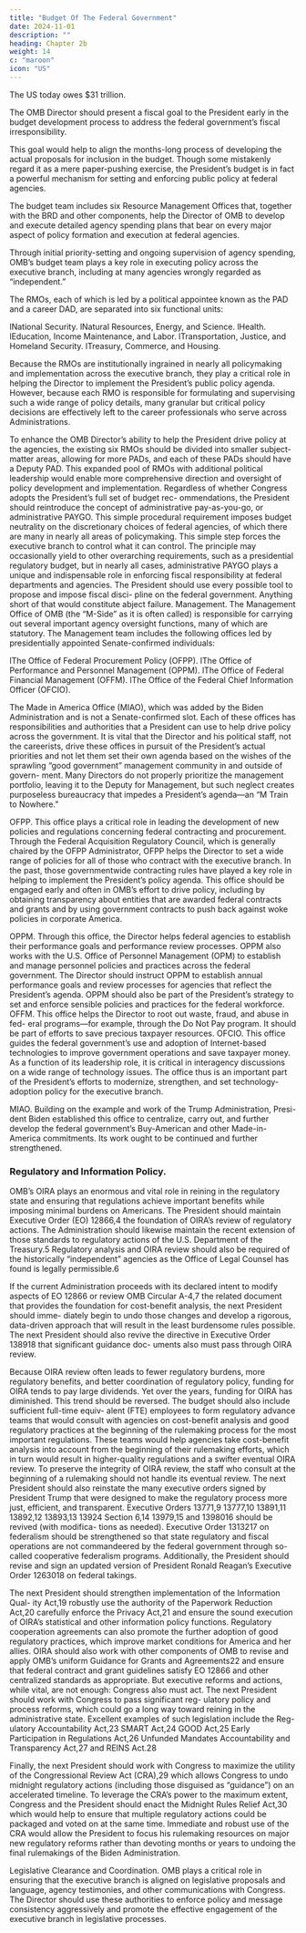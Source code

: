 ```yaml
---
title: "Budget Of The Federal Government"
date: 2024-11-01
description: ""
heading: Chapter 2b
weight: 14
c: "maroon"
icon: "US"
---
```



The US today owes $31 trillion.

The OMB Director should present a fiscal goal to the President early in the budget development process to address the federal government’s fiscal irresponsibility. 

This goal would help to align the months-long process of developing the actual proposals for inclusion in the budget. Though some mistakenly regard it as a mere paper-pushing exercise, the President’s budget is in fact a powerful mechanism for setting and enforcing public policy at federal agencies.

The budget team includes six Resource Management Offices that, together with the BRD and other components, help the Director of OMB to develop and execute detailed agency spending plans that bear on every major aspect of policy formation and execution at federal agencies.

Through initial priority-setting and ongoing supervision of agency spending, OMB’s budget team plays a key role in executing policy across the executive branch, including at many agencies wrongly regarded as “independent.”

The RMOs, each of which is led by a political appointee known as the PAD and a career DAD, are separated into six functional units:

lNational Security.
lNatural Resources, Energy, and Science.
lHealth.
lEducation, Income Maintenance, and Labor.
lTransportation, Justice, and Homeland Security.
lTreasury, Commerce, and Housing.

Because the RMOs are institutionally ingrained in nearly all policymaking and
implementation across the executive branch, they play a critical role in helping the
Director to implement the President’s public policy agenda. However, because each
RMO is responsible for formulating and supervising such a wide range of policy
details, many granular but critical policy decisions are effectively left to the career
professionals who serve across Administrations.

To enhance the OMB Director’s ability to help the President drive policy at the
agencies, the existing six RMOs should be divided into smaller subject-matter areas,
allowing for more PADs, and each of these PADs should have a Deputy PAD. This
expanded pool of RMOs with additional political leadership would enable more
comprehensive direction and oversight of policy development and implementation.
Regardless of whether Congress adopts the President’s full set of budget rec-
ommendations, the President should reintroduce the concept of administrative
pay-as-you-go, or administrative PAYGO. This simple procedural requirement
imposes budget neutrality on the discretionary choices of federal agencies, of
which there are many in nearly all areas of policymaking. This simple step forces
the executive branch to control what it can control. The principle may occasionally
yield to other overarching requirements, such as a presidential regulatory budget,
but in nearly all cases, administrative PAYGO plays a unique and indispensable
role in enforcing fiscal responsibility at federal departments and agencies.
The President should use every possible tool to propose and impose fiscal disci-
pline on the federal government. Anything short of that would constitute abject failure.
Management. The Management Office of OMB (the “M-Side” as it is often
called) is responsible for carrying out several important agency oversight functions,
many of which are statutory. The Management team includes the following offices
led by presidentially appointed Senate-confirmed individuals:

lThe Office of Federal Procurement Policy (OFPP).
lThe Office of Performance and Personnel Management (OPPM).
lThe Office of Federal Financial Management (OFFM).
lThe Office of the Federal Chief Information Officer (OFCIO).


The Made in America Office (MIAO), which was added by the Biden
Administration and is not a Senate-confirmed slot.
Each of these offices has responsibilities and authorities that a President can
use to help drive policy across the government. It is vital that the Director and his
political staff, not the careerists, drive these offices in pursuit of the President’s
actual priorities and not let them set their own agenda based on the wishes of the
sprawling “good government” management community in and outside of govern-
ment. Many Directors do not properly prioritize the management portfolio, leaving
it to the Deputy for Management, but such neglect creates purposeless bureaucracy
that impedes a President’s agenda—an “M Train to Nowhere.”

OFPP. This office plays a critical role in leading the development of new policies
and regulations concerning federal contracting and procurement. Through the
Federal Acquisition Regulatory Council, which is generally chaired by the OFPP
Administrator, OFPP helps the Director to set a wide range of policies for all of
those who contract with the executive branch. In the past, those governmentwide
contracting rules have played a key role in helping to implement the President’s
policy agenda. This office should be engaged early and often in OMB’s effort to drive
policy, including by obtaining transparency about entities that are awarded federal
contracts and grants and by using government contracts to push back against woke
policies in corporate America.

OPPM. Through this office, the Director helps federal agencies to establish their
performance goals and performance review processes. OPPM also works with the
U.S. Office of Personnel Management (OPM) to establish and manage personnel
policies and practices across the federal government. The Director should instruct
OPPM to establish annual performance goals and review processes for agencies
that reflect the President’s agenda. OPPM should also be part of the President’s
strategy to set and enforce sensible policies and practices for the federal workforce.
OFFM. This office helps the Director to root out waste, fraud, and abuse in fed-
eral programs—for example, through the Do Not Pay program. It should be part of
efforts to save precious taxpayer resources.
OFCIO. This office guides the federal government’s use and adoption of Internet-based technologies to improve government operations and save taxpayer money. As a function of its leadership role, it is critical in interagency discussions
on a wide range of technology issues. The office thus is an important part of the
President’s efforts to modernize, strengthen, and set technology-adoption policy
for the executive branch.

MIAO. Building on the example and work of the Trump Administration, Presi-
dent Biden established this office to centralize, carry out, and further develop the
federal government’s Buy-American and other Made-in-America commitments.
Its work ought to be continued and further strengthened.


### Regulatory and Information Policy. 

OMB’s OIRA plays an enormous and
vital role in reining in the regulatory state and ensuring that regulations achieve
important benefits while imposing minimal burdens on Americans. The President
should maintain Executive Order (EO) 12866,4 the foundation of OIRA’s review
of regulatory actions. The Administration should likewise maintain the recent
extension of those standards to regulatory actions of the U.S. Department of the
Treasury.5 Regulatory analysis and OIRA review should also be required of the
historically “independent” agencies as the Office of Legal Counsel has found is
legally permissible.6

If the current Administration proceeds with its declared intent to modify
aspects of EO 12866 or review OMB Circular A-4,7 the related document that
provides the foundation for cost-benefit analysis, the next President should imme-
diately begin to undo those changes and develop a rigorous, data-driven approach
that will result in the least burdensome rules possible. The next President should
also revive the directive in Executive Order 138918 that significant guidance doc-
uments also must pass through OIRA review.

Because OIRA review often leads to fewer regulatory burdens, more regulatory
benefits, and better coordination of regulatory policy, funding for OIRA tends to
pay large dividends. Yet over the years, funding for OIRA has diminished. This
trend should be reversed. The budget should also include sufficient full-time equiv-
alent (FTE) employees to form regulatory advance teams that would consult with
agencies on cost-benefit analysis and good regulatory practices at the beginning
of the rulemaking process for the most important regulations. These teams would
help agencies take cost-benefit analysis into account from the beginning of their
rulemaking efforts, which in turn would result in higher-quality regulations and a
swifter eventual OIRA review. To preserve the integrity of OIRA review, the staff
who consult at the beginning of a rulemaking should not handle its eventual review.
The next President should also reinstate the many executive orders signed
by President Trump that were designed to make the regulatory process more
just, efficient, and transparent. Executive Orders 13771,9 13777,10 13891,11 13892,12
13893,13 13924 Section 6,14 13979,15 and 1398016 should be revived (with modifica-
tions as needed). Executive Order 1313217 on federalism should be strengthened
so that state regulatory and fiscal operations are not commandeered by the federal government through so-called cooperative federalism programs. Additionally, the
President should revise and sign an updated version of President Ronald Reagan’s
Executive Order 1263018 on federal takings.

The next President should strengthen implementation of the Information Qual-
ity Act,19 robustly use the authority of the Paperwork Reduction Act,20 carefully
enforce the Privacy Act,21 and ensure the sound execution of OIRA’s statistical
and other information policy functions. Regulatory cooperation agreements can
also promote the further adoption of good regulatory practices, which improve
market conditions for America and her allies. OIRA should also work with other
components of OMB to revise and apply OMB’s uniform Guidance for Grants and
Agreements22 and ensure that federal contract and grant guidelines satisfy EO
12866 and other centralized standards as appropriate.
But executive reforms and actions, while vital, are not enough: Congress also
must act. The next President should work with Congress to pass significant reg-
ulatory policy and process reforms, which could go a long way toward reining in
the administrative state. Excellent examples of such legislation include the Reg-
ulatory Accountability Act,23 SMART Act,24 GOOD Act,25 Early Participation in
Regulations Act,26 Unfunded Mandates Accountability and Transparency Act,27
and REINS Act.28

Finally, the next President should work with Congress to maximize the utility
of the Congressional Review Act (CRA),29 which allows Congress to undo midnight
regulatory actions (including those disguised as “guidance”) on an accelerated
timeline. To leverage the CRA’s power to the maximum extent, Congress and
the President should enact the Midnight Rules Relief Act,30 which would help to
ensure that multiple regulatory actions could be packaged and voted on at the same
time. Immediate and robust use of the CRA would allow the President to focus
his rulemaking resources on major new regulatory reforms rather than devoting
months or years to undoing the final rulemakings of the Biden Administration.

Legislative Clearance and Coordination. OMB plays a critical role in ensuring that the executive branch is aligned on legislative proposals and language, agency testimonies, and other communications with Congress. The Director should
use these authorities to enforce policy and message consistency aggressively and
promote the effective engagement of the executive branch in legislative processes.
